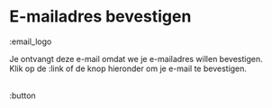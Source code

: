 # E-mailadres bevestigen

:email_logo

Je ontvangt deze e-mail omdat we je e-mailadres willen bevestigen.  
Klik op de :link of de knop hieronder om je e-mail te bevestigen.  
&nbsp;  

:button
